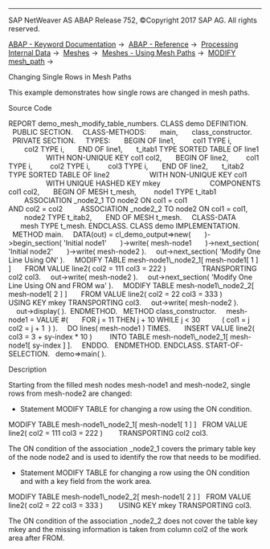   

* * *

SAP NetWeaver AS ABAP Release 752, ©Copyright 2017 SAP AG. All rights reserved.

[ABAP - Keyword Documentation](javascript:call_link\('abenabap.htm'\)) →  [ABAP - Reference](javascript:call_link\('abenabap_reference.htm'\)) →  [Processing Internal Data](javascript:call_link\('abenabap_data_working.htm'\)) →  [Meshes](javascript:call_link\('abenabap_meshes.htm'\)) →  [Meshes - Using Mesh Paths](javascript:call_link\('abenmesh_path_usage.htm'\)) →  [MODIFY mesh\_path](javascript:call_link\('abenmesh_modify.htm'\)) → 

Changing Single Rows in Mesh Paths

This example demonstrates how single rows are changed in mesh paths.

Source Code

REPORT demo\_mesh\_modify\_table\_numbers.
CLASS demo DEFINITION.
  PUBLIC SECTION.
    CLASS-METHODS:
      main,
      class\_constructor.
  PRIVATE SECTION.
    TYPES:
      BEGIN OF line1,
        col1 TYPE i,
        col2 TYPE i,
      END OF line1,
      t\_itab1 TYPE SORTED TABLE OF line1
                   WITH NON-UNIQUE KEY col1 col2,
      BEGIN OF line2,
        col1 TYPE i,
        col2 TYPE i,
        col3 TYPE i,
      END OF line2,
      t\_itab2 TYPE SORTED TABLE OF line2
                   WITH NON-UNIQUE KEY col1
                   WITH UNIQUE HASHED KEY mkey
                        COMPONENTS col1 col2,
      BEGIN OF MESH t\_mesh,
        node1 TYPE t\_itab1
        ASSOCIATION \_node2\_1 TO node2 ON col1 = col1
                                     AND col2 = col2
        ASSOCIATION \_node2\_2 TO node2 ON col1 = col1,
        node2 TYPE t\_itab2,
      END OF MESH t\_mesh.
    CLASS-DATA
      mesh TYPE t\_mesh.
ENDCLASS.
CLASS demo IMPLEMENTATION.
  METHOD main.
    DATA(out) = cl\_demo\_output=>new(
      )->begin\_section( 'Initial node1'
      )->write( mesh-node1
      )->next\_section( 'Initial node2'
      )->write( mesh-node2 ).
    out->next\_section( 'Modify One Line Using ON' ).
    MODIFY TABLE mesh-node1\\\_node2\_1\[ mesh-node1\[ 1 \] \]
      FROM VALUE line2( col2 = 111 col3 = 222 )
                 TRANSPORTING col2 col3.
    out->write( mesh-node2 ).
    out->next\_section( 'Modify One Line Using ON and FROM wa' ).
    MODIFY TABLE mesh-node1\\\_node2\_2\[ mesh-node1\[ 2 \] \]
      FROM VALUE line2( col2 = 22 col3 = 333 )
                 USING KEY mkey TRANSPORTING col3.
    out->write( mesh-node2 ).
    out->display( ).  ENDMETHOD.
  METHOD class\_constructor.
    mesh-node1 = VALUE #(
      FOR j = 11 THEN j + 10 WHILE j < 30
          ( col1 = j col2 = j + 1  ) ).
    DO lines( mesh-node1 ) TIMES.
      INSERT VALUE line2( col3 = 3 + sy-index \* 10 )
        INTO TABLE mesh-node1\\\_node2\_1\[ mesh-node1\[ sy-index \] \].
    ENDDO.
  ENDMETHOD.
ENDCLASS.
START-OF-SELECTION.
  demo=>main( ).

Description

Starting from the filled mesh nodes mesh-node1 and mesh-node2, single rows from mesh-node2 are changed:

-   Statement MODIFY TABLE for changing a row using the ON condition.

MODIFY TABLE mesh-node1\\\_node2\_1\[ mesh-node1\[ 1 \] \]
  FROM VALUE line2( col2 = 111 col3 = 222 )
       TRANSPORTING col2 col3.

The ON condition of the association \_node2\_1 covers the primary table key of the node node2 and is used to identify the row that needs to be modified.

-   Statement MODIFY TABLE for changing a row using the ON condition and with a key field from the work area.

MODIFY TABLE mesh-node1\\\_node2\_2\[ mesh-node1\[ 2 \] \]
  FROM VALUE line2( col2 = 22 col3 = 333 )
       USING KEY mkey TRANSPORTING col3.

The ON condition of the association \_node2\_2 does not cover the table key mkey and the missing information is taken from column col2 of the work area after FROM.